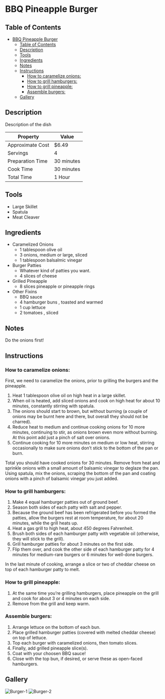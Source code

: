 # BBQ Pineapple Burger

## Table of Contents

- [BBQ Pineapple Burger](#bbq-pineapple-burger)
    - [Table of Contents](#table-of-contents)
    - [Description](#description)
    - [Tools](#tools)
    - [Ingredients](#ingredients)
    - [Notes](#notes)
    - [Instructions](#instructions)
        - [How to caramelize onions:](#how-to-caramelize-onions)
        - [How to grill hamburgers:](#how-to-grill-hamburgers)
        - [How to grill pineapple:](#how-to-grill-pineapple)
        - [Assemble burgers:](#assemble-burgers)
    - [Gallery](#gallery)

## Description

Description of the dish

| Property         | Value      |
|------------------|------------|
| Approximate Cost | $6.49      |
| Servings         | 4          |
| Preparation Time | 30 minutes |
| Cook Time        | 30 minutes |
| Total Time       | 1  Hour    |

## Tools
 - Large Skillet
 - Spatula
 - Meat Cleaver

## Ingredients
- Caramelized Onions
    - 1 tablespoon olive oil
    - 3 onions, medium or large, sliced
    - 1 tablespoon balsalmic vinegar
- Burger Patties
    - Whatever kind of patties you want.
    - 4 slices of cheese
- Grilled Pineapple
    - 8 slices pineapple or pineapple rings
- Other Fixins
    - BBQ sauce 
    - 4 hamburger buns , toasted and warmed
    - 1 cup lettuce
    - 2 tomatoes , sliced

## Notes
Do the onions first!

## Instructions

### How to caramelize onions:
First, we need to caramelize the onions, prior to grilling the burgers and the pineapple.
 
 1. Heat 1 tablespoon olive oil on high heat in a large skillet.
 2. When oil is heated, add sliced onions and cook on high heat for about 10 minutes, constantly stirring with spatula. 
 3. The onions should start to brown, but without burning (a couple of onions may be burnt here and there, but overall they should not be charred). 
 4. Reduce heat to medium and continue cooking onions for 10 more minutes, continuing to stir, as onions brown even more without burning. At this point add just a pinch of salt over onions. 
 5. Continue cooking for 10 more minutes on medium or low heat, stirring occasionally to make sure onions don’t stick to the bottom of the pan or burn. 

Total you should have cooked onions for 30 minutes. Remove from heat and sprinkle onions with a small amount of balsamic vinegar to deglaze the pan. Using spatula, mix the onions, scraping the bottom of the pan and coating onions with a pinch of balsamic vinegar you just added.

### How to grill hamburgers:
1. Make 4 equal hamburger patties out of ground beef.
2. Season both sides of each patty with salt and pepper. 
3. Because the ground beef has been refrigerated before you formed the patties, allow the burgers rest at room temperature, for about 20 minutes, while the grill heats up.
4. Heat a gas grill to high heat, about 450 degrees Fahrenheit.
5. Brush both sides of each hamburger patty with vegetable oil (otherwise, they will stick to the grill). 
6. Grill hamburger patties for about 3 minutes on the first side. 
7. Flip them over, and cook the other side of each hamburger patty for 4 minutes for medium-rare burgers or 6 minutes for well-done burgers. 

In the last minute of cooking, arrange a slice or two of cheddar cheese on top of each hamburger patty to melt.

### How to grill pineapple:
1. At the same time you’re grilling hamburgers, place pineapple on the grill and cook for about 3 or 4 minutes on each side. 
2. Remove from the grill and keep warm.

### Assemble burgers:

1. Arrange lettuce on the bottom of each bun. 
2. Place grilled hamburger patties (covered with melted cheddar cheese) on top of lettuce. 
3. Top each burger with caramelized onions, then tomato slices. 
4. Finally, add grilled pineapple slice(s). 
5. Coat with your choosen BBQ sauce!
6. Close with the top bun, if desired, or serve these as open-faced hamburgers.

## Gallery

![Burger-1](/assets/BBQ_PB_1.png)
![Burger-2](/assets/BBQ_PB_2.png)
